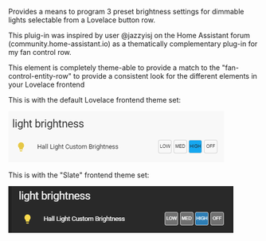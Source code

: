 Provides a means to program 3 preset brightness settings for dimmable lights selectable from a Lovelace button row.

This pluig-in was inspired by user @jazzyisj on the Home Assistant forum (community.home-assistant.io) as a thematically complementary plug-in for my fan control row.

This element is completely theme-able to provide a match to the "fan-control-entity-row" to provide a consistent look for the different elements in your Lovelace frontend

This is with the default Lovelace frontend theme set:

![Default](ex2.gif)


This is with the "Slate" frontend theme set:

![Slate](ex3.gif)
